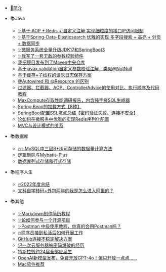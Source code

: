- [🎈简介](blog-readme.md)

- 📚Java
  - [✨基于 AOP + Redis + 自定义注解 实现细粒度的接口IP访问限制](java/基于%20AOP%20+%20Redis%20+%20自定义注解%20实现细粒度的接口IP访问限制.md)
  - [✨基于Spring-Data-Elasticsearch 优雅的实现 多字段搜索 + 高亮 + 分页 + 数据同步](java/基于Spring-Data-Elasticsearch%20优雅的实现%20多字段搜索%20+%20高亮%20+%20分页%20+%20数据同步.md)
  - [✨微服务系统全量升级JDK17和SpringBoot3](java/微服务系统全量升级JDK17和SpringBoot3.md)
  - [✨我写了一套无敌的参数校验组件](java/我写了一套无敌的参数校验组件.md)
  - [我把项目发布到了Maven中央仓库](java/我把项目发布到了Maven中央仓库！.md)
  - [基于javax.validation自定义参数校验注解，类似@NotNull](java/基于javax.validation自定义参数校验注解，类似@NotNull.md)
  - [基于缓存+子线程的请求日志保存方案](java/基于缓存+子线程的请求日志保存方案.md)
  - [@Autowired 和 @Resource 的区别](java/Autowired%20和%20Resource%20的区别.md)
  - [过滤器、拦截器、AOP、ControllerAdvice的使用对比、执行顺序及代码教程](java/过滤器、拦截器、AOP、ControllerAdvcie的使用对比、执行顺序及代码教程.md)
  - [MaxCompute存取性能调研报告，内含纯手搓SQL生成器](java/MaxCompute存取性能调研报告，内含纯手搓SQL生成器)
  - [Spring Bean的加载方式【8种】](java/Spring%20Bean的加载方式【8种】.md)
  - [SpringBoot配置SSL坑点总结【密码验证失败、连接不安全】](java/SpringBoot配置SSL坑点总结【密码验证失败、连接不安全】.md)
  - [论如何在微服务中优雅的实现Redis序列化配置](java/论如何在微服务中优雅的实现Redis序列化配置.md)
  - [MVC与设计模式的关系](java/MVC与设计模式的关系.md)

- 📚数据库
  - [🔥✨MySQL中三层B+树可存储的数据量计算方法](database/我说MySQL每张表最好不超过2000万数据，面试官让我回去等通知？.md)
  - [逻辑删除与Mybatis-Plus](database/逻辑删除与Mybatis-Plus.md)
  - [数据库列式存储和行式存储](database/列式存储和行式存储.md)

- 📚程序人生
  - [🔥2022年度总结](life/2022年度总结.md)
  - [文科自学转码+外包两年的我是怎么进入阿里的？](life/文科自学转码+外包两年的我是怎么进入阿里的？.md)

- 📚其他
  - [✨Markdown制作简历教程](other/Markdown制作简历教程.md)
  - [✨论如何参与一个开源项目](other/论如何参与一个开源项目.md)
  - [✨Postman 中级使用教程，你真的会用Postman吗？](other/Postman%20中级使用教程，你真的会用Postman吗？.md)
  - [🔥程序员接到私活后如何开展工作](other/程序员接到私活后如何开展工作.md)
  - [GitHub连接不稳定解决方案](other/GitHub连接不稳定解决方案.md)
  - [记一次云服务器被密码爆破的经历](other/记一次云服务器被密码爆破的经历.md)
  - [特斯拉毁约24届全部应届生](other/特斯拉毁约24届全部应届生.md)
  - [OpenAI新模型发布，免费开放GPT-4o！但只开放一点点……](other/OpenAI免费开放GPT4.md)
  - [Mac软件推荐](other/Mac软件推荐.md)

[//]: # (- 📚LeetCode)

[//]: # (  - [二叉树的最近公共祖先]&#40;leetcode/LeetCode%20剑指%20Offer%20二叉树的最近公共祖先.md&#41;)

[//]: # (  - [二维数组中的查找、重建二叉树]&#40;leetcode/LeetCode%20剑指%20Offer%20二维数组中的查找、重建二叉树.md&#41;)

[//]: # (  - [反转链表、从尾到头打印链表]&#40;leetcode/LeetCode%20剑指%20Offer%20反转链表%20、从尾到头打印链表.md&#41;)

[//]: # (  - [斐波那契数列、青蛙跳台阶问题]&#40;leetcode/LeetCode%20剑指%20Offer%20斐波那契数列%20、青蛙跳台阶问题.md&#41;)

[//]: # (  - [替换空格、左旋转字符串]&#40;leetcode/LeetCode%20剑指%20Offer%20替换空格、左旋转字符串.md&#41;)

[//]: # (  - [用两个栈实现队列、包含min函数的栈]&#40;leetcode/LeetCode%20剑指%20Offer%20用两个栈实现队列、包含min函数的栈.md&#41;)

[//]: # (  - [复杂链表的复制]&#40;leetcode/LeetCode%20剑指%20Offer%2035.%20复杂链表的复制.md&#41;)

[//]: # (  - [字母异位词分组]&#40;leetcode/LeetCode%2049%20字母异位词分组.md&#41;)

[//]: # (  - [最小路径和]&#40;leetcode/LeetCode%2064%20最小路径和.md&#41;)

[//]: # (  - [子集]&#40;leetcode/LeetCode%2078%20子集.md&#41;)

[//]: # (  - [单词搜索]&#40;leetcode/LeetCode%2079%20单词搜索.md&#41;)

[//]: # (  - [对称二叉树]&#40;leetcode/LeetCode%20101.对称二叉树.md&#41;)

[//]: # (  - [大疆2022秋招笔试：最小时间差、数组的最小偏移量]&#40;leetcode/大疆2022秋招笔试%20——%20最小时间差、数组的最小偏移量.md&#41;)
